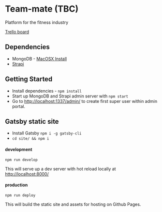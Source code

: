 # Team-mate (TBC)
Platform for the fitness industry

[Trello board](https://trello.com/b/Id8D0FSB/team-mate)

## Dependencies

* MongoDB - [MacOSX Install](https://docs.mongodb.com/manual/tutorial/install-mongodb-on-os-x/)
* [Strapi](https://strapi.io/getting-started)

## Getting Started

- Install dependencies - `npm install`
- Start up MongoDB and Strapi admin server with `npm start`
- Go to [http://localhost:1337/admin/](http://localhost:1337/admin/) to create first super user within admin portal.

## Gatsby static site

- Install Gatsby `npm i -g gatsby-cli`
- `cd site/ && npm i`

#### development

`npm run develop`

This will serve up a dev server with hot reload locally at [http://localhost:8000/](http://localhost:8000/)

#### production

`npm run deploy`

This will build the static site and assets for hosting on Github Pages.
